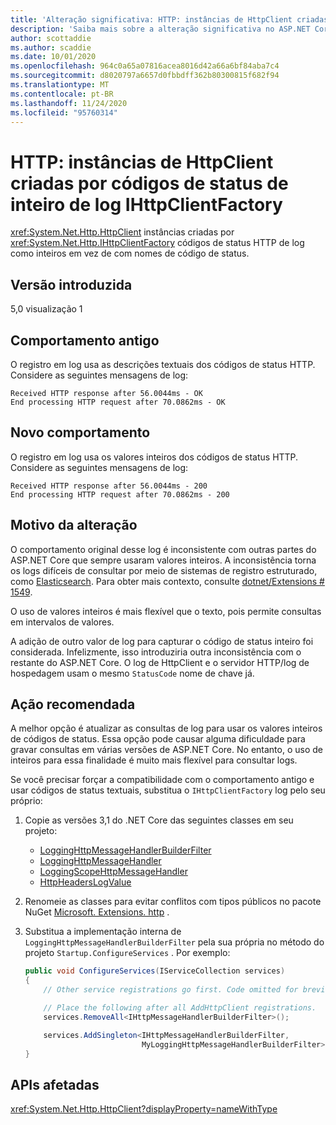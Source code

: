 ```yaml
---
title: 'Alteração significativa: HTTP: instâncias de HttpClient criadas por códigos de status de inteiro de log IHttpClientFactory'
description: 'Saiba mais sobre a alteração significativa no ASP.NET Core 5,0 intitulado HTTP: instâncias de HttpClient criadas por códigos de status de inteiro de log IHttpClientFactory'
author: scottaddie
ms.author: scaddie
ms.date: 10/01/2020
ms.openlocfilehash: 964c0a65a07816acea8016d42a66a6bf84aba7c4
ms.sourcegitcommit: d8020797a6657d0fbbdff362b80300815f682f94
ms.translationtype: MT
ms.contentlocale: pt-BR
ms.lasthandoff: 11/24/2020
ms.locfileid: "95760314"
---
```

# <a name="http-httpclient-instances-created-by-ihttpclientfactory-log-integer-status-codes"></a>HTTP: instâncias de HttpClient criadas por códigos de status de inteiro de log IHttpClientFactory

<xref:System.Net.Http.HttpClient> instâncias criadas por <xref:System.Net.Http.IHttpClientFactory> códigos de status HTTP de log como inteiros em vez de com nomes de código de status.

## <a name="version-introduced"></a>Versão introduzida

5,0 visualização 1

## <a name="old-behavior"></a>Comportamento antigo

O registro em log usa as descrições textuais dos códigos de status HTTP. Considere as seguintes mensagens de log:

```output
Received HTTP response after 56.0044ms - OK
End processing HTTP request after 70.0862ms - OK
```

## <a name="new-behavior"></a>Novo comportamento

O registro em log usa os valores inteiros dos códigos de status HTTP. Considere as seguintes mensagens de log:

```output
Received HTTP response after 56.0044ms - 200
End processing HTTP request after 70.0862ms - 200
```

## <a name="reason-for-change"></a>Motivo da alteração

O comportamento original desse log é inconsistente com outras partes do ASP.NET Core que sempre usaram valores inteiros. A inconsistência torna os logs difíceis de consultar por meio de sistemas de registro estruturado, como [Elasticsearch](https://www.elastic.co/elasticsearch/). Para obter mais contexto, consulte [dotnet/Extensions # 1549](https://github.com/dotnet/extensions/issues/1549).

O uso de valores inteiros é mais flexível que o texto, pois permite consultas em intervalos de valores.

A adição de outro valor de log para capturar o código de status inteiro foi considerada. Infelizmente, isso introduziria outra inconsistência com o restante do ASP.NET Core. O log de HttpClient e o servidor HTTP/log de hospedagem usam o mesmo `StatusCode` nome de chave já.

## <a name="recommended-action"></a>Ação recomendada

A melhor opção é atualizar as consultas de log para usar os valores inteiros de códigos de status. Essa opção pode causar alguma dificuldade para gravar consultas em várias versões de ASP.NET Core. No entanto, o uso de inteiros para essa finalidade é muito mais flexível para consultar logs.

Se você precisar forçar a compatibilidade com o comportamento antigo e usar códigos de status textuais, substitua o `IHttpClientFactory` log pelo seu próprio:

1. Copie as versões 3,1 do .NET Core das seguintes classes em seu projeto:

    * [LoggingHttpMessageHandlerBuilderFilter](https://github.com/dotnet/extensions/blob/release/3.1/src/HttpClientFactory/Http/src/Logging/LoggingHttpMessageHandlerBuilderFilter.cs)
    * [LoggingHttpMessageHandler](https://github.com/dotnet/extensions/blob/release/3.1/src/HttpClientFactory/Http/src/Logging/LoggingHttpMessageHandler.cs)
    * [LoggingScopeHttpMessageHandler](https://github.com/dotnet/extensions/blob/release/3.1/src/HttpClientFactory/Http/src/Logging/LoggingScopeHttpMessageHandler.cs)
    * [HttpHeadersLogValue](https://github.com/dotnet/extensions/blob/release/3.1/src/HttpClientFactory/Http/src/Logging/HttpHeadersLogValue.cs)

1. Renomeie as classes para evitar conflitos com tipos públicos no pacote NuGet [Microsoft. Extensions. http](https://www.nuget.org/packages/Microsoft.Extensions.Http) .

1. Substitua a implementação interna de `LoggingHttpMessageHandlerBuilderFilter` pela sua própria no método do projeto `Startup.ConfigureServices` . Por exemplo:

    ```csharp
    public void ConfigureServices(IServiceCollection services)
    {
        // Other service registrations go first. Code omitted for brevity.

        // Place the following after all AddHttpClient registrations.
        services.RemoveAll<IHttpMessageHandlerBuilderFilter>();

        services.AddSingleton<IHttpMessageHandlerBuilderFilter,
                              MyLoggingHttpMessageHandlerBuilderFilter>();
    }
    ```

## <a name="affected-apis"></a>APIs afetadas

<xref:System.Net.Http.HttpClient?displayProperty=nameWithType>

<!--

### Category

ASP.NET Core

### Affected APIs

`T:System.Net.Http.HttpClient`

-->
